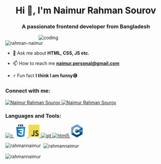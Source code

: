 <!-- This is the heading section -->
<h1 align="center">Hi 👋, I'm Naimur Rahman Sourov</h1>
<h3 align="center">A passionate frontend developer from Bangladesh</h3>

<img align="right" alt="coding" width="400" src="https://user-images.githubusercontent.com/55389276/140866485-8fb1c876-9a8f-4d6a-98dc-08c4981eaf70.gif">

<p align="left"> <img src="https://komarev.com/ghpvc/?username=rahmannaimur&label=Profile%20views&color=0e75b6&style=flat" alt="rahman-naimur" /> </p>

- 💬 Ask me about **HTML, CSS, JS etc.**

- 📫 How to reach me **naimur.personal@gmail.com**

- ⚡ Fun fact **I think I am funny😅**

<h3 align="left">Connect with me:</h3>
<p align="left">
    <a href="https://fb.com/rahman.naiimur" target="_blank">
        <img align="center" src="https://raw.githubusercontent.com/rahuldkjain/github-profile-readme-generator/master/src/images/icons/Social/facebook.svg" alt="Naimur Rahman Sourov" height="30" width="40" />
    </a>
    <a href="https://www.linkedin.com/in/rahman-naimur/" target="_blank">
        <img align="center" src="https://www.svgrepo.com/show/448234/linkedin.svg" alt="Naimur Rahman Sourov" height="40" width="40" />
    </a>
</p>

<h3 align="left">Languages and Tools:</h3>

<p align="left">

    
<a href="https://www.cprogramming.com/" target="_blank" rel="noreferrer">
         <img src="https://upload.wikimedia.org/wikipedia/commons/6/61/HTML5_logo_and_wordmark.svg" alt="c" width="40" height="40"/> 
    </a>
    
<a href="https://www.w3schools.com/css/" target="_blank" rel="noreferrer">
        <img src="https://raw.githubusercontent.com/devicons/devicon/master/icons/css3/css3-original-wordmark.svg" alt="cplusplus" width="40" height="40"/>
    </a>
    
    
<a href="https://developer.mozilla.org/en-US/docs/Web/JavaScript" target="_blank" rel="noreferrer">
        <img src="https://raw.githubusercontent.com/devicons/devicon/master/icons/javascript/javascript-original.svg" alt="javascript" width="35" height="40"/>
    </a>
    
    
<a href="https://git-scm.com/" target="_blank" rel="noreferrer">
        <img src="https://www.vectorlogo.zone/logos/git-scm/git-scm-icon.svg" alt="git" width="40" height="40"/>
    </a>
    
 <a href="https://www.w3.org/html/" target="_blank" rel="noreferrer">
        <img src="https://upload.wikimedia.org/wikipedia/commons/1/19/C_Logo.png" alt="html5" width="37" height="40"/>
    </a>
    
    
<a href="https://raw.githubusercontent.com/devicons/devicon/master/icons/css3/css3-original-wordmark.svg" target="_blank" rel="noreferrer">
        <img src="https://raw.githubusercontent.com/devicons/devicon/master/icons/cplusplus/cplusplus-original.svg" alt="css3" width="40" height="40"/>
    </a>

</p>

<p>
    <img align="left" src="https://github-readme-stats.vercel.app/api/top-langs?username=rahman-naimur&show_icons=true&locale=en&layout=compact" alt="rahmannaimur" />
</p>

<p>&nbsp;
    <img align="center" src="https://github-readme-stats.vercel.app/api?username=rahman-naimur&show_icons=true&locale=en" alt="rahmannaimur" />
</p>

<p>
    <img align="center" src="https://github-readme-streak-stats.herokuapp.com/?user=rahman-naimur&" alt="rahmannaimur" />
</p>

